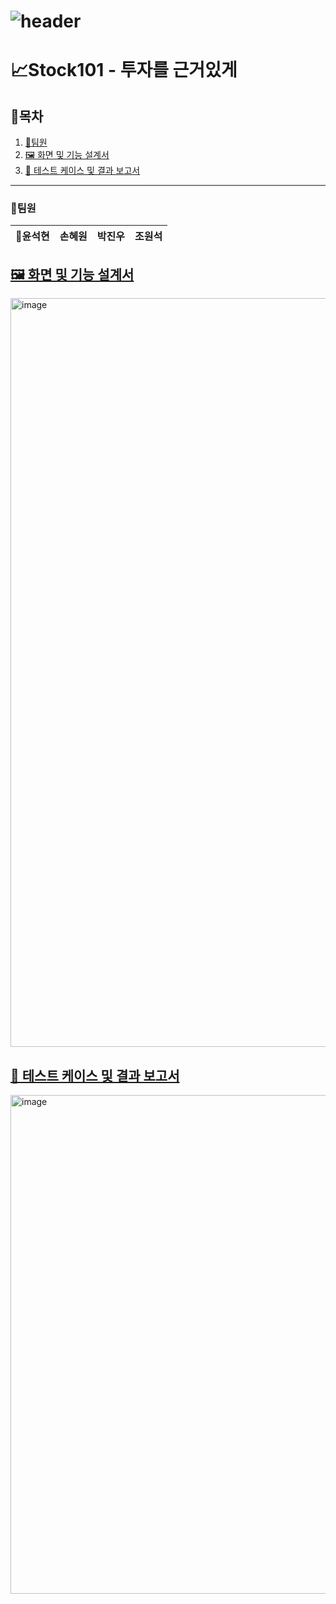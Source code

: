 # ![header](https://capsule-render.vercel.app/api?type=waving&color=gradient&customColorList=10&height=200&animation=twinkling&section=header&text=stock101&fontSize=50&fontAlign=75&fontAlignY=36)

# 📈Stock101 - 투자를 근거있게

## 👀목차
1. [👥팀원](#팀원)
2. [🖼️ 화면 및 기능 설계서](#화면-및-기능-설계서)  
3. [📝 테스트 케이스 및 결과 보고서](#테스트-케이스-및-결과-보고서)
---
### 👥팀원

|👑윤석현 | 손혜원 | 박진우 | 조원석 |
| --- | --- | --- | --- |

## [🖼️ 화면 및 기능 설계서](https://www.figma.com/design/kN09ULFVTIaD2JGvK9AaHc/Stock101?node-id=0-1&t=pjEAu65NsUu7obMQ-1)
<img width="1849" height="1198" alt="image" src="https://github.com/user-attachments/assets/81a8387c-f6ae-4044-8938-4857b474ea99" />

## [📝 테스트 케이스 및 결과 보고서](https://www.notion.so/2797e3bb4e378066a472fcdc949a6ecc)
<img width="1720" height="798" alt="image" src="https://github.com/user-attachments/assets/5b10a9cc-0001-4416-91d1-fbc41e3cf1b2" />

